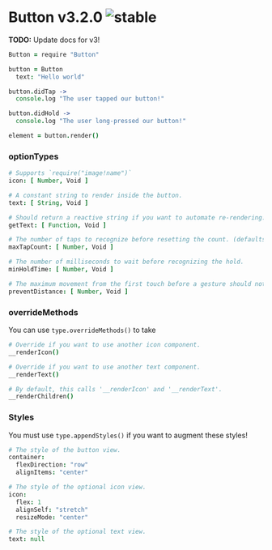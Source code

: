 
# Button v3.2.0 ![stable](https://img.shields.io/badge/stability-stable-4EBA0F.svg?style=flat)

**TODO:** Update docs for v3!

```coffee
Button = require "Button"

button = Button
  text: "Hello world"

button.didTap ->
  console.log "The user tapped our button!"

button.didHold ->
  console.log "The user long-pressed our button!"

element = button.render()
```

### optionTypes

```coffee
# Supports `require("image!name")`
icon: [ Number, Void ]

# A constant string to render inside the button.
text: [ String, Void ]

# Should return a reactive string if you want to automate re-rendering.
getText: [ Function, Void ]

# The number of taps to recognize before resetting the count. (defaults to 1)
maxTapCount: [ Number, Void ]

# The number of milliseconds to wait before recognizing the hold.
minHoldTime: [ Number, Void ]

# The maximum movement from the first touch before a gesture should not be recognized.
preventDistance: [ Number, Void ]
```

### overrideMethods

You can use `type.overrideMethods()` to take

```coffee
# Override if you want to use another icon component.
__renderIcon()

# Override if you want to use another text component.
__renderText()

# By default, this calls '__renderIcon' and '__renderText'.
__renderChildren()
```

### Styles

You must use `type.appendStyles()` if you want to augment these styles!

```coffee
# The style of the button view.
container:
  flexDirection: "row"
  alignItems: "center"

# The style of the optional icon view.
icon:
  flex: 1
  alignSelf: "stretch"
  resizeMode: "center"

# The style of the optional text view.
text: null
```
